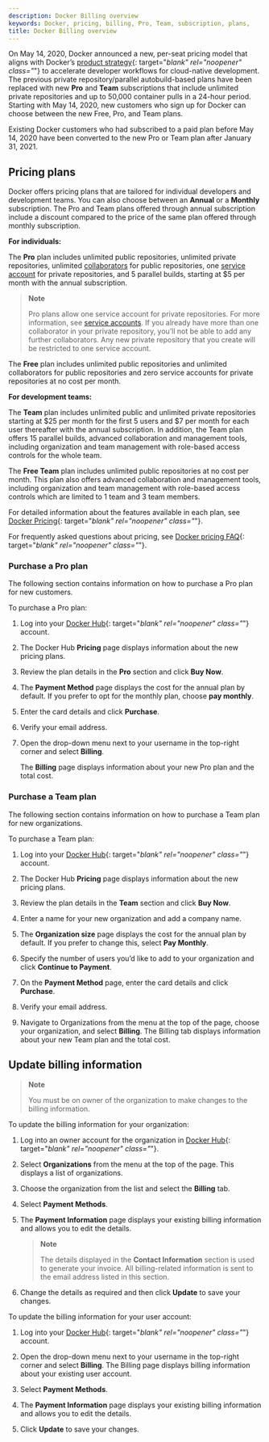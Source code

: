 ```yaml
---
description: Docker Billing overview
keywords: Docker, pricing, billing, Pro, Team, subscription, plans,
title: Docker Billing overview
---
```


On May 14, 2020, Docker announced a new, per-seat pricing model that aligns with Docker’s [product strategy](https://www.docker.com/blog/docker-strategy-helping-devs-build-and-ship-faster/){: target="_blank" rel="noopener" class="_"} to accelerate developer workflows for cloud-native development. The previous private repository/parallel autobuild-based plans have been replaced with new **Pro** and **Team** subscriptions that include unlimited private repositories and up to 50,000 container pulls in a 24-hour period.
Starting with May 14, 2020, new customers who sign up for Docker can choose between the new Free, Pro, and Team plans.

Existing Docker customers who had subscribed to a paid plan before May 14, 2020 have been converted to the new Pro or Team plan after January 31, 2021. 

## Pricing plans

Docker offers pricing plans that are tailored for individual developers and development teams. You can also choose between an **Annual** or a **Monthly** subscription. The Pro and Team plans offered through annual subscription include a discount compared to the price of the same plan offered through monthly subscription.

**For individuals:**

The **Pro** plan includes unlimited public repositories, unlimited private repositories, unlimited [collaborators](../repos.md#collaborators-and-their-role) for public repositories, one [service account](../repos.md#service-accounts) for private repositories, and 5 parallel builds, starting at $5 per month with the annual subscription.

> **Note**
>
> Pro plans allow one service account for private repositories. For more information, see [service accounts](../repos.md#service-accounts). If you already have more than one collaborator in your private repository, you’ll not be able to add any further collaborators. Any new private repository that you create will be restricted to one service account.

The **Free** plan includes unlimited public repositories and unlimited collaborators for public repositories and zero service accounts for private repositories at no cost per month.

**For development teams:**

The **Team** plan includes unlimited public and unlimited private repositories starting at $25 per month for the first 5 users and $7 per month for each user thereafter with the annual subscription. In addition, the Team plan offers 15 parallel builds, advanced collaboration and management tools, including organization and team management with role-based access controls for the whole team.

The **Free Team** plan includes unlimited public repositories at no cost per month. This plan also offers advanced collaboration and management tools, including organization and team management with role-based access controls which are limited to 1 team and 3 team members.

For detailed information about the features available in each plan, see [Docker Pricing](https://www.docker.com/pricing){: target="_blank" rel="noopener" class="_"}.

For frequently asked questions about pricing, see [Docker pricing FAQ](https://www.docker.com/pricing/faq){: target="_blank" rel="noopener" class="_"}.

### Purchase a Pro plan

The following section contains information on how to purchase a Pro plan for new customers.

To purchase a Pro plan:

1. Log into your [Docker Hub](https://hub.docker.com){: target="_blank" rel="noopener" class="_"} account.

2. The Docker Hub **Pricing** page displays information about the new pricing plans.

3. Review the plan details in the **Pro** section and click **Buy Now**.

4. The **Payment Method** page displays the cost for the annual plan by default. If you prefer to opt for the monthly plan, choose **pay monthly**.

5. Enter the card details and click **Purchase**.

6. Verify your email address.

7. Open the drop-down menu next to your username in the top-right corner and select **Billing**.

    The **Billing** page displays information about your new Pro plan and the total cost.

### Purchase a Team plan

The following section contains information on how to purchase a Team plan for new organizations.

To purchase a Team plan:

1. Log into your [Docker Hub](https://hub.docker.com){: target="_blank" rel="noopener" class="_"} account.

2. The Docker Hub **Pricing** page displays information about the new pricing plans.

3. Review the plan details in the **Team** section and click **Buy Now**.

4. Enter a name for your new organization and add a company name.

5. The **Organization size** page displays the cost for the annual plan by default. If you prefer to change this, select **Pay Monthly**.

6. Specify the number of users you’d like to add to your organization and click **Continue to Payment**.

6. On the **Payment Method** page, enter the card details and click **Purchase**.

7. Verify your email address.

8. Navigate to Organizations from the menu at the top of the page, choose your organization, and select **Billing**. The Billing tab displays information about your new Team plan and the total cost.

## Update billing information

> **Note**
>
> You must be on owner of the organization to make changes to the billing information.

To update the billing information for your organization:

1. Log into an owner account for the organization in [Docker Hub](https://hub.docker.com){: target="_blank" rel="noopener" class="_"}.

2. Select **Organizations** from the menu at the top of the page. This displays a list of organizations.

3. Choose the organization from the list and select the **Billing** tab.

4. Select **Payment Methods**.

5. The **Payment Information** page displays your existing billing information and allows you to edit the details.

    > **Note**
    >
    > The details displayed in the **Contact Information** section is used to generate your invoice. All billing-related information is sent to the email address listed in this section.

6. Change the details as required and then click **Update** to save your changes.

To update the billing information for your user account:

1. Log into your [Docker Hub](https://hub.docker.com){: target="_blank" rel="noopener" class="_"} account.

2. Open the drop-down menu next to your username in the top-right corner and select **Billing**. The Billing page displays billing information about your existing user account.

3. Select **Payment Methods**.

4. The **Payment Information** page displays your existing billing information and allows you to edit the details.

5. Click **Update** to save your changes.

